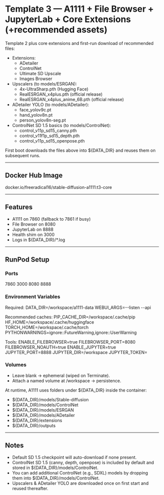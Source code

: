 # Template 3 — A1111 + File Browser + JupyterLab + Core Extensions (+recommended assets)

Template 2 plus core extensions and first-run download of recommended files:

- Extensions:
  - ADetailer
  - ControlNet
  - Ultimate SD Upscale
  - Images Browser
- Upscalers (to models/ESRGAN):
  - 4x-UltraSharp.pth (Hugging Face)
  - RealESRGAN_x4plus.pth (official release)
  - RealESRGAN_x4plus_anime_6B.pth (official release)
- ADetailer YOLO (to models/ADetailer):
  - face_yolov9c.pt
  - hand_yolov8n.pt
  - person_yolov8n-seg.pt
- ControlNet SD 1.5 basics (to models/ControlNet):
  - control_v11p_sd15_canny.pth
  - control_v11f1p_sd15_depth.pth
  - control_v11p_sd15_openpose.pth

First boot downloads the files above into ${DATA_DIR} and reuses them on subsequent runs.

-------------------------------------------------------------------------------

## Docker Hub Image

docker.io/freeradical16/stable-diffusion-a1111:t3-core

-------------------------------------------------------------------------------

## Features

- A1111 on 7860 (fallback to 7861 if busy)
- File Browser on 8080
- JupyterLab on 8888
- Health shim on 3000
- Logs in ${DATA_DIR}/*.log

-------------------------------------------------------------------------------

## RunPod Setup

### Ports

7860
3000
8080
8888

### Environment Variables

Required:
DATA_DIR=/workspace/a1111-data
WEBUI_ARGS=--listen --api

Recommended caches:
PIP_CACHE_DIR=/workspace/.cache/pip
HF_HOME=/workspace/.cache/huggingface
TORCH_HOME=/workspace/.cache/torch
PYTHONWARNINGS=ignore::FutureWarning,ignore::UserWarning

Tools:
ENABLE_FILEBROWSER=true
FILEBROWSER_PORT=8080
FILEBROWSER_NOAUTH=true
ENABLE_JUPYTER=true
JUPYTER_PORT=8888
JUPYTER_DIR=/workspace
JUPYTER_TOKEN=

### Volumes

- Leave blank → ephemeral (wiped on Terminate).
- Attach a named volume at /workspace → persistence.

At runtime, A1111 uses folders under ${DATA_DIR} inside the container:
- ${DATA_DIR}/models/Stable-diffusion
- ${DATA_DIR}/models/ControlNet
- ${DATA_DIR}/models/ESRGAN
- ${DATA_DIR}/models/ADetailer
- ${DATA_DIR}/extensions
- ${DATA_DIR}/outputs

-------------------------------------------------------------------------------

## Notes

- Default SD 1.5 checkpoint will auto-download if none present.
- ControlNet SD 1.5 (canny, depth, openpose) is included by default and stored in ${DATA_DIR}/models/ControlNet.
- You can add additional ControlNet (e.g., SDXL) models by dropping them into ${DATA_DIR}/models/ControlNet.
- Upscalers & ADetailer YOLO are downloaded once on first start and reused thereafter.
